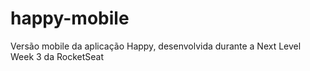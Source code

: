 # happy-mobile
Versão mobile da aplicação Happy, desenvolvida durante a Next Level Week 3 da RocketSeat
